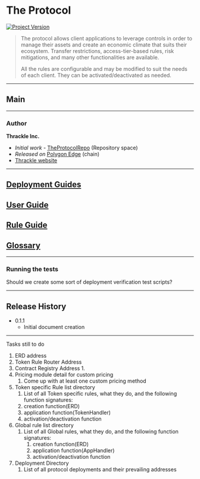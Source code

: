
# The Protocol
[![Project Version][version-image]][version-url]

> The protocol allows client applications to leverage controls in order to manage their assets and create an economic climate that suits their ecosystem. Transfer restrictions, access-tier-based rules, risk mitigations, and many other functionalities are available.
>
> All the rules are configurable and may be modified to suit the needs of each client. They can be activated/deactivated as needed. 

---
## Main

---
### Author

**Thrackle Inc.** 
* *Initial work* - [TheProtocolRepo][repository-url] (Repository space)
* *Released on* [Polygon Edge][chain-url] (chain)
* [Thrackle website][Thrackle-url]

---
## [Deployment Guides][deploymentGuide-url]

## [User Guide][userGuide-url]

## [Rule Guide][ruleGuide-url]

## [Glossary][glossary-url]

---

### Running the tests

Should we create some sort of deployment verification test scripts?

---

## Release History

* 0.1.1
    * Initial document creation

---
Tasks still to do
1. ERD address
2. Token Rule Router Address
3. Contract Registry Address
   1. 
4. Pricing module detail for custom pricing
   1. Come up with at least one custom pricing method
5. Token specific Rule list directory
   1.  List of all Token specific rules, what they do, and the following function signatures:
      1. creation function(ERD)
      2. application function(TokenHandler)
      3. activation/deactivation function
6. Global rule list directory
   1. List of all Global rules, what they do, and the following function signatures:
      1. creation function(ERD)
      2. application function(AppHandler)
      3. activation/deactivation function
7. Deployment Directory
   1. List of all protocol deployments and their prevailing addresses
   
<!-- These are the body links -->
[deploymentGuide-url]: ../deployment/DEPLOYMENTGUIDES.md
[userGuide-url]: ./USERGUIDE.md
[ruleGuide-url]: ../rules/RULEGUIDE.md
[glossary-url]: ./GLOSSARY.md


<!-- These are the header links -->
[header-url]: github-template.png
[header-link]: https://github.com/thrackle-io/Tron
[repository-url]: https://github.com/thrackle-io/Tron
[chain-url]: https://www.polygon.com/
[Thrackle-url]: https://www.thrackle.io
[version-image]: https://img.shields.io/badge/Version-1.0.0-brightgreen?style=for-the-badge&logo=appveyor
[version-url]: https://github.com/thrackle-io/Tron
